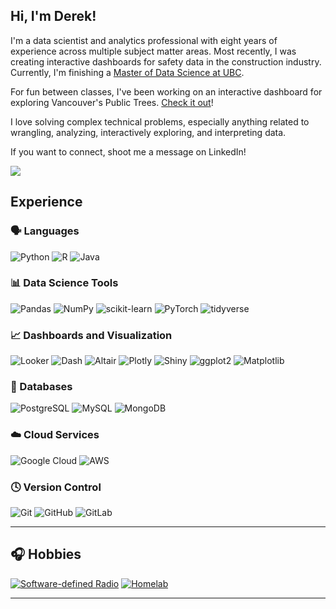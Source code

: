 ## Hi, I'm Derek!

I'm a data scientist and analytics professional with eight years of experience across multiple subject matter areas. Most recently, I was creating interactive dashboards for safety data in the construction industry. Currently, I'm finishing a [Master of Data Science at UBC](https://masterdatascience.ubc.ca/).

For fun between classes, I've been working on an interactive dashboard for exploring Vancouver's Public Trees. [Check it out](https://databyderek.shinyapps.io/vancouver-trees-dashboard/)!

I love solving complex technical problems, especially anything related to wrangling, analyzing, interactively exploring, and interpreting data.

If you want to connect, shoot me a message on LinkedIn!

<p>
  <a href="https://www.linkedin.com/in/derekgrodgers/" target="_blank">
    <img src="https://img.shields.io/badge/-LinkedIn-0e76a8?style=for-the-badge&logo=linkedin&logoColor=white" />
  </a>
</p>

## Experience

### 🗣️ Languages  
![Python](https://img.shields.io/badge/python-%2314354C.svg?style=for-the-badge&logo=python&logoColor=white)  ![R](https://img.shields.io/badge/R-%23276DC3.svg?style=for-the-badge&logo=r&logoColor=white)  ![Java](https://img.shields.io/badge/Java-ED8B00?style=for-the-badge&logo=openjdk&logoColor=white)

### 📊 Data Science Tools  
![Pandas](https://img.shields.io/badge/pandas-%23150458.svg?style=for-the-badge&logo=pandas&logoColor=white)  ![NumPy](https://img.shields.io/badge/numpy-%23013243.svg?style=for-the-badge&logo=numpy&logoColor=white)  ![scikit-learn](https://img.shields.io/badge/scikit--learn-%23F7931E.svg?style=for-the-badge&logo=scikit-learn&logoColor=white)  ![PyTorch](https://img.shields.io/badge/PyTorch-%23EE4C2C.svg?style=for-the-badge&logo=PyTorch&logoColor=white) ![tidyverse](https://img.shields.io/badge/tidyverse-%23E26D5C.svg?style=for-the-badge&logo=r&logoColor=white)

### 📈 Dashboards and Visualization
![Looker](https://img.shields.io/badge/Looker-%232B579A.svg?style=for-the-badge&logo=looker&logoColor=white) ![Dash](https://img.shields.io/badge/Dash-%230074B6.svg?style=for-the-badge&logo=plotly&logoColor=white) ![Altair](https://img.shields.io/badge/Altair-%23F49F0A.svg?style=for-the-badge&logo=altair&logoColor=white)  ![Plotly](https://img.shields.io/badge/Plotly-%233F4F75.svg?style=for-the-badge&logo=plotly&logoColor=white)  ![Shiny](https://img.shields.io/badge/Shiny-%230A85FF.svg?style=for-the-badge&logo=rstudio&logoColor=white)  ![ggplot2](https://img.shields.io/badge/ggplot2-%233B9CCC.svg?style=for-the-badge&logo=rstudio&logoColor=white) ![Matplotlib](https://img.shields.io/badge/Matplotlib-%23ffffff.svg?style=for-the-badge&logo=matplotlib&logoColor=black)

### 💾 Databases  
![PostgreSQL](https://img.shields.io/badge/PostgreSQL-%23316192.svg?style=for-the-badge&logo=postgresql&logoColor=white)  ![MySQL](https://img.shields.io/badge/MySQL-%2300f.svg?style=for-the-badge&logo=mysql&logoColor=white)  ![MongoDB](https://img.shields.io/badge/MongoDB-%2347A248.svg?style=for-the-badge&logo=mongodb&logoColor=white)

### ☁️ Cloud Services  
![Google Cloud](https://img.shields.io/badge/Google%20Cloud-%234285F4.svg?style=for-the-badge&logo=google-cloud&logoColor=white)  ![AWS](https://img.shields.io/badge/AWS-%23FF9900.svg?style=for-the-badge&logo=amazon-aws&logoColor=white)


### 🕓 Version Control  
![Git](https://img.shields.io/badge/git-%23F05033.svg?style=for-the-badge&logo=git&logoColor=white)  ![GitHub](https://img.shields.io/badge/github-%23121011.svg?style=for-the-badge&logo=github&logoColor=white)  ![GitLab](https://img.shields.io/badge/gitlab-%23181717.svg?style=for-the-badge&logo=gitlab&logoColor=white)

---

## 🎧 Hobbies  
[![Software-defined Radio](https://img.shields.io/badge/Software--defined%20Radio-%23555.svg?style=for-the-badge)](https://en.wikipedia.org/wiki/Software-defined_radio)  [![Homelab](https://img.shields.io/badge/Homelab-%23555.svg?style=for-the-badge)](https://www.reddit.com/r/homelab/)

---
